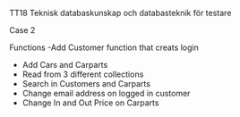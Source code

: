 TT18 Teknisk databaskunskap och databasteknik för testare

Case 2

Functions
-Add Customer function that creats login
- Add Cars and Carparts
- Read from 3 different collections
- Search in Customers and Carparts
- Change email address on logged in customer
- Change In and Out Price on Carparts
